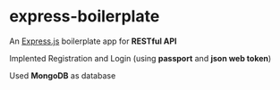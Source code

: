 # express-boilerplate
An [Express.js](https://expressjs.com/) boilerplate app for **RESTful API**

Implented Registration and Login (using **passport** and **json web token**)

Used **MongoDB** as database
